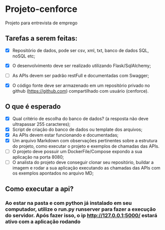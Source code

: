 # Projeto-cenforce
Projeto para entrevista de emprego

## Tarefas a serem feitas:

- [x] Repositório de dados, pode ser csv, xml, txt, banco de dados SQL, noSQL etc;

- [x] O desenvolvimento deve ser realizado utilizando Flask/SqlAlchemy;

- [ ] As APIs devem ser padrão restFull e documentadas com Swagger;

- [x] O código fonte deve ser armazenado em um repositório privado no github
(https://github.com) compartilhado com usuário (cenforce). 

## O que é esperado




- [x] Qual critério de escolha do banco de dados? (a resposta não deve ultrapassar 255
caracteres);
- [x] Script de criação do banco de dados ou template dos arquivos;
- [x] As APIs devem estar funcionando e documentadas;
- [x] Um arquivo Markdown com observações pertinentes sobre a estrutura do projeto, como
executar o projeto e exemplos de chamadas das APIs.
- [ ] O projeto deve possuir um DockerFile/Compose expondo a sua aplicação na porta 8080;
- [ ] O analista do projeto deve conseguir clonar seu repositório, buildar a imagem e rodar a
sua aplicação executando as chamadas das APIs com os exemplos apontados no arquivo
MD; 

## Como executar a api?

### Ao estar na pasta e com python já instalado em seu computador, utilize o run.py runserver para fazer a execução do servidor. Após fazer isso, o ip http://127.0.0.1:5000/ estará ativo com a aplicação rodando
